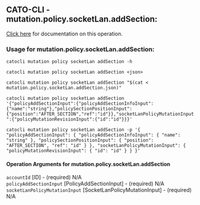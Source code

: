 
## CATO-CLI - mutation.policy.socketLan.addSection:
[Click here](https://api.catonetworks.com/documentation/#mutation-mutation.policy.socketLan.addSection) for documentation on this operation.

### Usage for mutation.policy.socketLan.addSection:

`catocli mutation policy socketLan addSection -h`

`catocli mutation policy socketLan addSection <json>`

`catocli mutation policy socketLan addSection "$(cat < mutation.policy.socketLan.addSection.json)"`

`catocli mutation policy socketLan addSection '{"policyAddSectionInput":{"policyAddSectionInfoInput":{"name":"string"},"policySectionPositionInput":{"position":"AFTER_SECTION","ref":"id"}},"socketLanPolicyMutationInput":{"policyMutationRevisionInput":{"id":"id"}}}'`

`catocli mutation policy socketLan addSection -p '{
    "policyAddSectionInput": {
        "policyAddSectionInfoInput": {
            "name": "string"
        },
        "policySectionPositionInput": {
            "position": "AFTER_SECTION",
            "ref": "id"
        }
    },
    "socketLanPolicyMutationInput": {
        "policyMutationRevisionInput": {
            "id": "id"
        }
    }
}'`


#### Operation Arguments for mutation.policy.socketLan.addSection ####

`accountId` [ID] - (required) N/A    
`policyAddSectionInput` [PolicyAddSectionInput] - (required) N/A    
`socketLanPolicyMutationInput` [SocketLanPolicyMutationInput] - (required) N/A    
